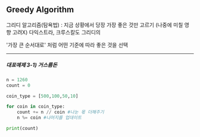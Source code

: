 
## Greedy Algorithm

그리디 알고리즘(탐욕법) : 지금 상황에서 당장 가장 좋은 것만 고르기 (나중에 미칠 영향 고려X)
다익스트라, 크루스칼도 그리디의 

'가장 큰 순서대로' 처럼 어떤 기준에 따라 좋은 것을 선택

----------------------
##### 대표예제 3-1) 거스름돈

```python
n = 1260
count = 0

coin_type = [500,100,50,10]

for coin in coin_type:
    count += n // coin #나눈 몫 더해주기
    n %= coin #나머지를 업데이트

print(count)
```
